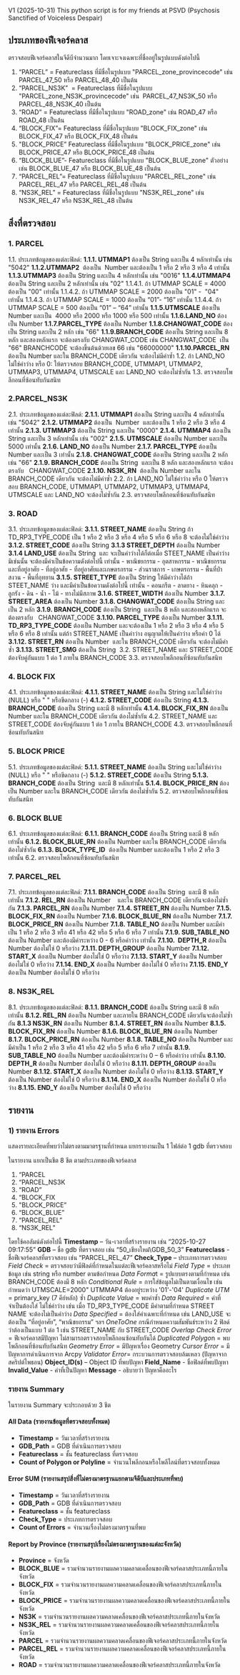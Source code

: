 V1 (2025-10-31)
This python script is for my friends at PSVD
(Psychosis Sanctified of Voiceless Despair)

## ประเภทของฟีเจอร์คลาส
ตรวจสอบฟีเจอร์คลาสในจีดีบีจำนวนมาก โดยเจาะจงเฉพาะที่ชื่ออยู่ในรูปแบบดังต่อไปนี้

1) “PARCEL” = Featureclass ที่มีชื่อในรูปแบบ "PARCEL_zone_provincecode" เช่น PARCEL_47_50 หรือ PARCEL_48_40 เป็นต้น
2) “PARCEL_NS3K”  = Featureclass ที่มีชื่อในรูปแบบ "PARCEL_zone_NS3K_provincecode" เช่น  PARCEL_47_NS3K_50 หรือ PARCEL_48_NS3K_40 เป็นต้น
3) “ROAD” = Featureclass ที่มีชื่อในรูปแบบ "ROAD_zone" เช่น ROAD_47 หรือ ROAD_48 เป็นต้น
4) “BLOCK_FIX”= Featureclass ที่มีชื่อในรูปแบบ "BLOCK_FIX_zone" เช่น BLOCK_FIX_47 หรือ BLOCK_FIX_48 เป็นต้น
5) "BLOCK_PRICE” Featureclass ที่มีชื่อในรูปแบบ "BLOCK_PRICE_zone" เช่น BLOCK_PRICE_47 หรือ BLOCK_PRICE_48 เป็นต้น
6) “BLOCK_BLUE”- Featureclass ที่มีชื่อในรูปแบบ "BLOCK_BLUE_zone" ตัวอย่างเช่น BLOCK_BLUE_47 หรือ BLOCK_BLUE_48 เป็นต้น
7) “PARCEL_REL”= Featureclass ที่มีชื่อในรูปแบบ "PARCEL_REL_zone" เช่น PARCEL_REL_47 หรือ PARCEL_REL_48 เป็นต้น
8) “NS3K_REL” = Featureclass ที่มีชื่อในรูปแบบ "NS3K_REL_zone" เช่น NS3K_REL_47 หรือ NS3K_REL_48 เป็นต้น

## สิ่งที่ตรวจสอบ
### 1. PARCEL

1.1. ประเภทข้อมูลของแต่ละฟิลด์:
	**1.1.1. UTMMAP1** ต้องเป็น String และเป็น 4 หลักเท่านั้น เช่น "5042"
	**1.1.2.UTMMAP2**  ต้องเป็น  Number และต้องเป็น 1 หรือ 2 หรือ 3 หรือ 4 เท่านั้น
	**1.1.3.UTMMAP3**  ต้องเป็น String และเป็น 4 หลักเท่านั้น เช่น "0016"
	**1.1.4.UTMMAP4**  ต้องเป็น String  และเป็น 2 หลักเท่านั้น เช่น "02"
		1.1.4.1. ถ้า UTMMAP SCALE = 4000 ต้องเป็น "00" เท่านั้น
		1.1.4.2. ถ้า UTMMAP SCALE = 2000 ต้องเป็น "01" -  "04" เท่านั้น
		1.1.4.3. ถ้า UTMMAP SCALE = 1000 ต้องเป็น “01”- “16” เท่านั้น
		1.1.4.4. ถ้า UTMMAP SCALE = 500 ต้องเป็น “01” – “64” เท่านั้น
	**1.1.5.UTMSCALE**  ต้องเป็น Number และเป็น  4000 หรือ 2000 หรือ 1000 หรือ 500 เท่านั้น
	**1.1.6.LAND_NO**  ต้องเป็น Number
	**1.1.7.PARCEL_TYPE** ต้องเป็น Number
	**1.1.8.CHANGWAT_CODE** ต้องเป็น String และเป็น 2 หลัก เช่น "66"
	**1.1.9.BRANCH_CODE** ต้องเป็น String และเป็น 8 หลัก และสองหลักแรก จะต้องตรงกับ CHANGWAT_CODE เช่น CHANGWAT_CODE  เป็น "66" BRANCHCODE จะต้องขึ้นต้นด้วยเลข 66 เช่น "66000000"
	**1.1.10.PARCEL_RN** ต้องเป็น Number และใน BRANCH_CODE เดียวกัน จะต้องไม่มีค่าซ้ำ
1.2. ถ้า LAND_NO ไม่ใช่ค่าว่าง หรือ 0: ให้ตรวจสอบ BRANCH_CODE, UTMMAP1, UTMMAP2, UTMMAP3, UTMMAP4, UTMSCALE และ LAND_NO จะต้องไม่ซ้ำกัน
1.3. ตรวจสอบโพลีกอนที่ซ้อนทับกันสนิท

### 2.PARCEL_NS3K

2.1. ประเภทข้อมูลของแต่ละฟิลด์:	
	**2.1.1. UTMMAP1** ต้องเป็น String และเป็น 4 หลักเท่านั้น เช่น "5042"
	**2.1.2. UTMMAP2** ต้องเป็น  Number  และต้องเป็น 1 หรือ 2 หรือ 3 หรือ 4 เท่านั้น
	**2.1.3. UTMMAP3** ต้องเป็น String และเป็น "0000"
	**2.1.4. UTMMAP4** ต้องเป็น String และเป็น 3 หลักเท่านั้น เช่น "002"
	**2.1.5. UTMSCALE** ต้องเป็น Number และเป็น 5000 เท่านั้น
	**2.1.6. LAND_NO** ต้องเป็น Number
	**2.1.7. PARCEL_TYPE** ต้องเป็น Number และเป็น 3 เท่านั้น
	**2.1.8. CHANGWAT_CODE** ต้องเป็น String และเป็น 2 หลัก เช่น "66"
	**2.1.9. BRANCH_CODE** ต้องเป็น String  และเป็น 8 หลัก และสองหลักแรก จะต้องตรงกับ   CHANGWAT_CODE
	**2.1.10. NS3K_RN**  ต้องเป็น Number และใน BRANCH_CODE เดียวกัน จะต้องไม่มีค่าซ้ำ
2.2. ถ้า LAND_NO ไม่ใช่ค่าว่าง หรือ 0 ให้ตรวจสอบ BRANCH_CODE, UTMMAP1, UTMMAP2, UTMMAP3, UTMMAP4, UTMSCALE และ LAND_NO จะต้องไม่ซ้ำกัน
2.3. ตรวจสอบโพลีกอนที่ซ้อนทับกันสนิท

### 3. ROAD

3.1. ประเภทข้อมูลของแต่ละฟิลด์:
	**3.1.1. STREET_NAME** ต้องเป็น String ถ้า TD_RP3_TYPE_CODE เป็น 1 หรือ 2 หรือ 3 หรือ 4 หรือ 5 หรือ 6 หรือ 8 จะต้องไม่ใช่ค่าว่าง
	**3.1.2. STREET_CODE** ต้องเป็น String
	**3.1.3 STREET_DEPTH** ต้องเป็น Number
	**3.1.4 LAND_USE** ต้องเป็น String  และ จะเป็นค่าว่างได้ก็ต่อเมื่อ STEET_NAME เป็นค่าว่าง มิเช่นนั้น จะต้องมีค่าเป็นข้อความดังต่อไปนี้ เท่านั้น
		- พาณิชยกรรม
		- อุตสาหกรรม
		- พาณิชยกรรมและที่อยู่อาศัย
		- ที่อยู่อาศัย
		- ที่อยู่อาศัยและเกษตรกรรม
		- ส่วนราชการ
		- เกษตรกรรม
		- พื้นที่ป่าสงวน
		- พื้นที่อุทยาน
	**3.1.5. STREET_TYPE** ต้องเป็น String ให้มีค่าว่างได้ถ้า STEET_NAME ว่าง และมีค่าเป็นข้อความดังต่อไปนี้ เท่านั้น
		- คอนกรีต
		- ลาดยาง
		- หินคลุก
		- ลูกรัง
		- ดิน
		- น้ำ
		- ไม้
		- ทางไม่มีสภาพ
	**3.1.6. STREET_WIDTH** ต้องเป็น Number
	**3.1.7. STREET_AREA** ต้องเป็น Number
	**3.1.8. CHANGWAT_CODE** ต้องเป็น String และเป็น 2 หลัก
	**3.1.9. BRANCH_CODE** ต้องเป็น String  และเป็น 8 หลัก และสองหลักแรก จะต้องตรงกับ   CHANGWAT_CODE
	**3.1.10. PARCEL_TYPE** ต้องเป็น Number
	**3.1.11. TD_RP3_TYPE_CODE** ต้องเป็น Number และจะต้องเป็น 1 หรือ 2 หรือ 3 หรือ 4 หรือ 5 หรือ 6 หรือ 8 เท่านั้น แต่ถ้า STREET_NAME เป็นค่าว่าง อนุญาตให้เป็นค่าว่าง หรือค่า 0 ได้
	**3.1.12. STREET_RN** ต้องเป็น Number  และใน BRANCH_CODE เดียวกัน จะต้องไม่มีค่าซ้ำ
	**3.1.13. STREET_SMG** ต้องเป็น String 
3.2. STREET_NAME และ STREET_CODE ต้องจับคู่กันแบบ 1 ต่อ 1 ภายใน BRANCH_CODE
3.3. ตรวจสอบโพลีกอนที่ซ้อนทับกันสนิท
### 4. BLOCK FIX

4.1. ประเภทข้อมูลของแต่ละฟิลด์:
	**4.1.1. STREET_NAME** ต้องเป็น String และไม่ใช่ค่าว่าง (NULL) หรือ " " หรือขีดกลาง (-)
	**4.1.2. STREET_CODE** ต้องเป็น String
	**4.1.3. BRANCH_CODE** ต้องเป็น String และมี 8 หลักเท่านั้น
	**4.1.4. BLOCK_FIX_RN** ต้องเป็น Number และใน BRANCH_CODE เดียวกัน ต้องไม่ซ้ำกัน
4.2.  STREET_NAME และ STREET_CODE ต้องจับคู่กันแบบ 1 ต่อ 1 ภายใน BRANCH_CODE
4.3. ตรวจสอบโพลีกอนที่ซ้อนทับกันสนิท
### 5. BLOCK PRICE

5.1. ประเภทข้อมูลของแต่ละฟิลด์:
	**5.1.1. STREET_NAME** ต้องเป็น String และไม่ใช่ค่าว่าง (NULL) หรือ " " หรือขีดกลาง (-)
	**5.1.2. STREET_CODE** ต้องเป็น String
	**5.1.3. BRANCH_CODE** ต้องเป็น String  และมี 8 หลักเท่านั้น
	**5.1.4. BLOCK_PRICE_RN** ต้องเป็น Number และใน BRANCH_CODE เดียวกัน ต้องไม่ซ้ำกัน
5.2. ตรวจสอบโพลีกอนที่ซ้อนทับกันสนิท

### 6. BLOCK BLUE

6.1. ประเภทข้อมูลของแต่ละฟิลด์:
	**6.1.1. BRANCH_CODE** ต้องเป็น String และมี 8 หลักเท่านั้น
	**6.1.2. BLOCK_BLUE_RN**  ต้องเป็น Number และใน BRANCH_CODE เดียวกัน ต้องไม่ซ้ำกัน
	**6.1.3. BLOCK_TYPE_ID**  ต้องเป็น Number และต้องเป็น 1 หรือ 2 หรือ 3 เท่านั้น
6.2. ตรวจสอบโพลีกอนที่ซ้อนทับกันสนิท

### 7. PARCEL_REL

7.1. ประเภทข้อมูลของแต่ละฟิลด์:
	**7.1.1. BRANCH_CODE** ต้องเป็น String  และมี 8 หลักเท่านั้น
	**7.1.2. REL_RN** ต้องเป็น Number    และใน BRANCH_CODE เดียวกันจะต้องไม่ซ้ำกัน
	**7.1.3. PARCEL_RN** ต้องเป็น Number
	**7.1.4. STREET_RN** ต้องเป็น Number
	**7.1.5. BLOCK_FIX_RN** ต้องเป็น Number
	**7.1.6. BLOCK_BLUE_RN** ต้องเป็น Number
	**7.1.7. BLOCK_PRICE_RN** ต้องเป็น Number
	**7.1.8. TABLE_NO** ต้องเป็น Number และมีค่าเป็น 1 หรือ 2 หรือ 3 หรือ 41 หรือ 42 หรือ 5 หรือ 6 หรือ 7 เท่านั้น
	**7.1.9. SUB_TABLE_NO** ต้องเป็น Number และต้องมีค่าระหว่าง 0 - 6 หรือค่าว่าง เท่านั้น
	**7.1.10.  DEPTH_R** ต้องเป็น Number ต้องไม่ใช่ 0 หรือว่าง
	**7.1.11. DEPTH_GROUP** ต้องเป็น Number
	**7.1.12. START_X** ต้องเป็น Number ต้องไม่ใช่ 0 หรือว่าง
	**7.1.13. START_Y** ต้องเป็น Number ต้องไม่ใช่ 0 หรือว่าง
	**7.1.14. END_X** ต้องเป็น Number ต้องไม่ใช่ 0 หรือว่าง
	**7.1.15. END_Y** ต้องเป็น Number ต้องไม่ใช่ 0 หรือว่าง

### 8. NS3K_REL

8.1. ประเภทข้อมูลของแต่ละฟิลด์:
	**8.1.1. BRANCH_CODE** ต้องเป็น String และมี 8 หลักเท่านั้น
	**8.1.2. REL_RN** ต้องเป็น Number และภายใน BRANCH_CODE เดียวกันจะต้องไม่ซ้ำกัน
	**8.1.3 NS3K_RN** ต้องเป็น Number
	**8.1.4. STREET_RN** ต้องเป็น Number
	**8.1.5. BLOCK_FIX_RN** ต้องเป็น Number
	**8.1.6. BLOCK_BLUE_RN** ต้องเป็น Number
	**8.1.7. BLOCK_PRICE_RN** ต้องเป็น Number
	**8.1.8. TABLE_NO** ต้องเป็น Number และมีค่าเป็น 1 หรือ 2 หรือ 3 หรือ 41 หรือ 42 หรือ 5 หรือ 6 หรือ 7 เท่านั้น
	**8.1.9. SUB_TABLE_NO** ต้องเป็น Number และต้องมีค่าระหว่าง 0 – 6 หรือค่าว่าง เท่านั้น
	**8.1.10.  DEPTH_R** ต้องเป็น Number ต้องไม่ใช่ 0 หรือว่าง
	**8.1.11. DEPTH_GROUP** ต้องเป็น Number
	**8.1.12. START_X** ต้องเป็น Number ต้องไม่ใช่ 0 หรือว่าง
	**8.1.13. START_Y** ต้องเป็น Number ต้องไม่ใช่ 0 หรือว่าง
	**8.1.14. END_X** ต้องเป็น Number ต้องไม่ใช่ 0 หรือว่าง
	**8.1.15. END_Y** ต้องเป็น Number ต้องไม่ใช่ 0 หรือว่าง

## รายงาน

### 1) รายงาน Errors
แสดงรายละเอียดที่พบว่าไม่ตรงตามมาตรฐานที่กำหนด แยกรายงานเป็น 1 ไฟล์ต่อ 1 gdb ที่ตรวจสอบ

ในรายงาน แยกเป็นชีต 8 ชีต ตามประเภทของฟีเจอร์คลาส
1) “PARCEL
2) “PARCEL_NS3K
3) “ROAD”
4) “BLOCK_FIX
5) "BLOCK_PRICE”
6) “BLOCK_BLUE”
7) “PARCEL_REL”
8) “NS3K_REL”

โดยใช้คอลัมน์ดังต่อไปนี้
	**Timestamp** – วัน-เวลาที่สร้างรายงาน เช่น “2025-10-27 09:17:55”
	**GDB** – ชื่อ gdb ที่ตรวจสอบ เช่น “50_เชียงใหม่\GDB_50_3”
	**Featureclass** - ชื่อฟีเจอร์คลาสที่ตรวจสอบ เช่น “PARCEL_REL_47”
	**Check_Type** – ประเภทการตรวจสอบ
		*Field Check* = ตรวจสอบว่ามีฟิลด์ที่กำหนดในแต่ละฟีเจอร์คลาสหรือไม่
		*Field Type* = ประเภทข้อมูล เช่น string หรือ number ตามข้อกำหนด
		*Data Forma*t = รูปแบบตรงตามที่กำหนด เช่น BRANCH_CODE ต้องมี 8 หลัก
		*Conditional Rule* = การใส่ข้อมูลไม่เป็นตามเงื่อนไข เช่น กำหนดว่า UTMSCALE=2000" UTMMAP4 ต้องอยู่ระหว่าง '01'-'04'
		*Duplicate UTM* = primary_key (7 คีย์หลัก) ซ้ำ
		*Duplicate Value* = พบค่าซ้ำ
		*Data Required* = ค่าที่จำเป็นต้องใส่ ไม่ใช่ค่าว่าง เช่น เมื่อ TD_RP3_TYPE_CODE มีค่าตามที่กำหนด STREET NAME จะต้องไม่เป็นค่าว่าง
		*Data Specified* = ต้องใส่ค่าเฉพาะที่กำหนด เช่น LAND_USE จะต้องเป็น “ที่อยู่อาศัย”, “พาณิชยกรรม” ฯลฯ
		*OneToOne* กรณีกำหนดความสัมพันธ์ระหว่าง 2 ฟิลด์ว่าต้องเป็นแบบ 1 ต่อ 1 เช่น STREET_NAME กับ STREET_CODE
		*Overlap Check Error* = ฟีเจอร์คลาสมีปัญหา ไม่สามารถตรวจสอบโพลีกอนซ้อนทับกันได้
		*Duplicated Polygo*n = พบโพลีกอนที่ซ้อนทับกันสนิท
		*Geometry Error* = มีปัญหาเรื่อง Geometry
		*Cursor Error* = มีปัญหาการดำเนินการจาก Arcpy
		*Validator Error*= กระบวนการตรวจสอบล้มเหลว (ปัญหาจากสคริปต์ไพธอน)
	**Object_ID(s)** – Object ID ที่พบปัญหา
	**Field_Name** - ชื่อฟิลด์ที่พบปัญหา
	**Invalid_Value** - ค่าที่เป็นปัญหา
	**Message** - อธิบายว่า ปัญหาคืออะไร

### รายงาน Summary

ในรายงาน Summary จะประกอบด้วย 3 ชีต
#### All Data (รายงานข้อมูลที่ตรวจสอบทั้งหมด)
- **Timestamp** = วันเวลาที่สร้างรายงาน
- **GDB_Path** = GDB ที่ดำเนินการตรวจสอบ
- **Featureclass** = ชั้น featureclass ที่ตรวจสอบ
- **Count of Polygon or Polyline** = จำนวนโพลีกอนหรือโพลีไลน์ที่ตรวจสอบทั้งหมด
#### Error SUM (รายงานสรุปสิ่งที่ไม่ตรงมาตรฐานแยกตามจีดีบีและประเภทที่พบ)
- **Timestamp**  = วันเวลาที่สร้างรายงาน
- **GDB_Path** = GDB ที่ดำเนินการตรวจสอบ
- **Featureclass** = ชั้น featureclass
- **Check_Type** = ประเภทการตรวจสอบ
- **Count of Errors** = จำนวนเรื่องไม่ตรงมาตรฐานที่พบ

#### Report by Province (รายงานสรุปเรื่องไม่ตรงมาตรฐานของแต่ละจังหวัด)
- **Province**  = จังหวัด
- **BLOCK_BLUE** = รวมจำนวนรายงานผลความคลาดเคลื่อนของฟีเจอร์คลาสประเภทนี้ภายในจังหวัด
- **BLOCK_FIX** = รวมจำนวนรายงานผลความคลาดเคลื่อนของฟีเจอร์คลาสประเภทนี้ภายในจังหวัด
- **BLOCK_PRICE** = รวมจำนวนรายงานผลความคลาดเคลื่อนของฟีเจอร์คลาสประเภทนี้ภายในจังหวัด
- **NS3K** = รวมจำนวนรายงานผลความคลาดเคลื่อนของฟีเจอร์คลาสประเภทนี้ภายในจังหวัด
- **NS3K_REL** = รวมจำนวนรายงานผลความคลาดเคลื่อนของฟีเจอร์คลาสประเภทนี้ภายในจังหวัด
- **PARCEL** = รวมจำนวนรายงานผลความคลาดเคลื่อนของฟีเจอร์คลาสประเภทนี้ภายในจังหวัด
- **PARCEL_REL** = รวมจำนวนรายงานผลความคลาดเคลื่อนของฟีเจอร์คลาสประเภทนี้ภายในจังหวัด
- **ROAD** = รวมจำนวนรายงานผลความคลาดเคลื่อนของฟีเจอร์คลาสประเภทนี้ภายในจังหวัด